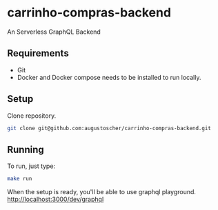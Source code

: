 # carrinho-compras-backend

An Serverless GraphQL Backend

## Requirements

- Git
- Docker and Docker compose needs to be installed to run locally.

## Setup

Clone repository.

```bash
git clone git@github.com:augustoscher/carrinho-compras-backend.git
```

## Running

To run, just type:

```bash
make run
```

When the setup is ready, you'll be able to use graphql playground. <http://localhost:3000/dev/graphql>
